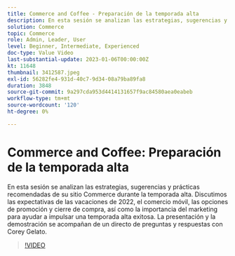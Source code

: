 ```yaml
---
title: Commerce and Coffee - Preparación de la temporada alta
description: En esta sesión se analizan las estrategias, sugerencias y prácticas recomendadas de su sitio Commerce durante la temporada alta. Discutimos las expectativas de las vacaciones de 2022, el comercio móvil, las opciones de promoción y cierre de compra, así como la importancia del marketing para ayudar a impulsar una temporada alta exitosa. La presentación y la demostración se acompañan de un directo de preguntas y respuestas con Corey Gelato.
solution: Commerce
topic: Commerce
role: Admin, Leader, User
level: Beginner, Intermediate, Experienced
doc-type: Value Video
last-substantial-update: 2023-01-06T00:00:00Z
kt: 11648
thumbnail: 3412587.jpeg
exl-id: 56282fe4-931d-40c7-9d34-08a79ba89fa8
duration: 3848
source-git-commit: 9a297cda953d4414131657f9ac84580aea0eabeb
workflow-type: tm+mt
source-wordcount: '120'
ht-degree: 0%

---
```


# Commerce and Coffee: Preparación de la temporada alta

En esta sesión se analizan las estrategias, sugerencias y prácticas recomendadas de su sitio Commerce durante la temporada alta. Discutimos las expectativas de las vacaciones de 2022, el comercio móvil, las opciones de promoción y cierre de compra, así como la importancia del marketing para ayudar a impulsar una temporada alta exitosa. La presentación y la demostración se acompañan de un directo de preguntas y respuestas con Corey Gelato.

>[!VIDEO](https://video.tv.adobe.com/v/3412587/?quality=12&learn=on)
